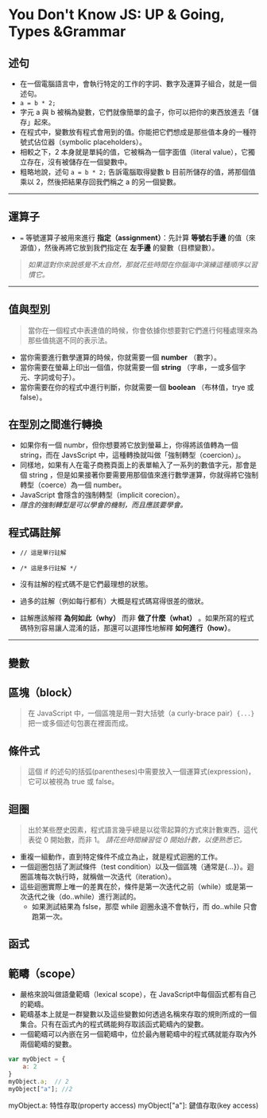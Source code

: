# You Don't Know JS: UP & Going, Types &Grammar

## 述句

- 在一個電腦語言中，會執行特定的工作的字詞、數字及運算子組合，就是一個述句。
- `a = b * 2;`
- 字元 a 與 b 被稱為變數，它們就像簡單的盒子，你可以把你的東西放進去「儲存」起來。
- 在程式中，變數放有程式會用到的值。你能把它們想成是那些值本身的一種符號式佔位器（symbolic placeholders）。
- 相較之下，2 本身就是單純的值，它被稱為一個字面值（literal value），它獨立存在，沒有被儲存在一個變數中。
- 粗略地說，述句 `a = b * 2;` 告訴電腦取得變數 b 目前所儲存的值，將那個值乘以 2，然後把結果存回我們稱之 a 的另一個變數。

---

## 運算子

- `=` 等號運算子被用來進行 __指定（assignment）__：先計算 __等號右手邊__ 的值（來源值），然後再將它放到我們指定在 __左手邊__ 的變數（目標變數）。
> _如果這對你來說感覺不太自然，那就花些時間在你腦海中演練這種順序以習慣它。_

---

## 值與型別

> 當你在一個程式中表達值的時候，你會依據你想要對它們進行何種處理來為那些值挑選不同的表示法。

- 當你需要進行數學運算的時候，你就需要一個 __number__ （數字）。
- 當你需要在螢幕上印出一個值，你就需要一個 __string__ （字串，一或多個字元、字詞或句子）。
- 當你需要在你的程式中進行判斷，你就需要一個 __boolean__ （布林值，trye 或 false）。

## 在型別之間進行轉換

- 如果你有一個 numbr，但你想要將它放到螢幕上，你得將該值轉為一個 string，而在 JavsScript 中，這種轉換就叫做「強制轉型（coercion）」。
- 同樣地，如果有人在電子商務頁面上的表單輸入了一系列的數值字元，那會是個 string ，但是如果接著你要需要用那個值來進行數學運算，你就得將它強制轉型（coerce）為一個 number。
- JavaScript 會隱含的強制轉型（implicit corecion）。
- _隱含的強制轉型是可以學會的機制，而且應該要學會。_

## 程式碼註解

- `// 這是單行註解`

- `/* 這是多行註解 */`

- 沒有註解的程式碼不是它們最理想的狀態。

- 過多的註解（例如每行都有）大概是程式碼寫得很差的徵狀。

- 註解應該解釋 __為何如此（why）__ 而非 __做了什麼（what）__ 。如果所寫的程式碼特別容易讓人混淆的話，那還可以選擇性地解釋 __如何進行（how）__。

---

## 變數

## 區塊（block）

> 在 JavaScript 中，一個區塊是用一對大括號（a curly-brace pair）`{...}`把一或多個述句包裹在裡面而成。

## 條件式

> 這個 if 的述句的括弧(parentheses)中需要放入一個運算式(expression)，它可以被視為 true 或 false。

## 迴圈

> 出於某些歷史因素，程式語言幾乎總是以從零起算的方式來計數東西，這代表從 0 開始數，而非 1。 _請花些時間練習從 0 開始計數，以便熟悉它。_
- 重複一組動作，直到特定條件不成立為止，就是程式迴圈的工作。
- 一個迴圈包括了測試條件（test condition）以及一個區塊（通常是{...}）。迴圈區塊每次執行時，就稱做一次迭代（iteration）。
- 這些迴圈實際上唯一的差異在於，條件是第一次迭代之前（while）或是第一次迭代之後（do..while）進行測試的。
  - 如果測試結果為 fslse，那麼 while 迴圈永遠不會執行，而 do..while 只會跑第一次。

## 函式

## 範疇（scope）

- 嚴格來說叫做語彙範疇（lexical scope），在 JavaScript中每個函式都有自己的範疇。
- 範疇基本上就是一群變數以及這些變數如何透過名稱來存取的規則所成的一個集合。只有在函式內的程式碼能夠存取該函式範疇內的變數。
- 一個範疇可以內嵌在另一個範疇中，位於最內層範疇中的程式碼就能存取內外兩個範疇的變數。



```js
var myObject = {
    a: 2
}
myObject.a;  // 2
myObject["a"]; //2
```

myObject.a: 特性存取(property access)
myObject["a"]: 鍵值存取(key access)
